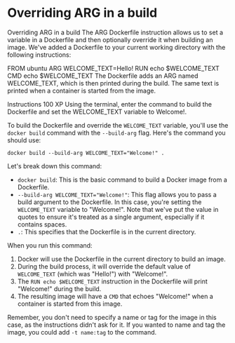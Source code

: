 # Overriding ARG in a build

Overriding ARG in a build
The ARG Dockerfile instruction allows us to set a variable in a Dockerfile and then optionally override it when building an image. We've added a Dockerfile to your current working directory with the following instructions:

FROM ubuntu
ARG WELCOME_TEXT=Hello!
RUN echo $WELCOME_TEXT
CMD echo $WELCOME_TEXT
The Dockerfile adds an ARG named WELCOME_TEXT, which is then printed during the build. The same text is printed when a container is started from the image.

Instructions
100 XP
Using the terminal, enter the command to build the Dockerfile and set the WELCOME_TEXT variable to Welcome!.

To build the Dockerfile and override the `WELCOME_TEXT` variable, you'll use the `docker build` command with the `--build-arg` flag. Here's the command you should use:

```
docker build --build-arg WELCOME_TEXT="Welcome!" .
```

Let's break down this command:

- `docker build`: This is the basic command to build a Docker image from a Dockerfile.
- `--build-arg WELCOME_TEXT="Welcome!"`: This flag allows you to pass a build argument to the Dockerfile. In this case, you're setting the `WELCOME_TEXT` variable to "Welcome!". Note that we've put the value in quotes to ensure it's treated as a single argument, especially if it contains spaces.
- `.`: This specifies that the Dockerfile is in the current directory.

When you run this command:

1. Docker will use the Dockerfile in the current directory to build an image.
2. During the build process, it will override the default value of `WELCOME_TEXT` (which was "Hello!") with "Welcome!".
3. The `RUN echo $WELCOME_TEXT` instruction in the Dockerfile will print "Welcome!" during the build.
4. The resulting image will have a `CMD` that echoes "Welcome!" when a container is started from this image.

Remember, you don't need to specify a name or tag for the image in this case, as the instructions didn't ask for it. If you wanted to name and tag the image, you could add `-t name:tag` to the command.